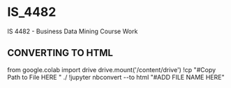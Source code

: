 # IS_4482
IS 4482 - Business Data Mining Course Work

## CONVERTING TO HTML
from google.colab import drive
drive.mount('/content/drive')
!cp "#Copy Path to File HERE " ./
!jupyter nbconvert --to html "#ADD FILE NAME HERE"
